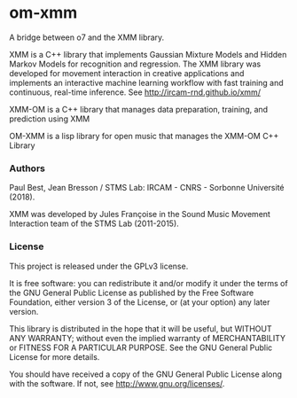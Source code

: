 # om-xmm

A bridge between o7 and the XMM library.

XMM is a C++ library that implements Gaussian Mixture Models and Hidden Markov Models for recognition and regression. The XMM library was developed for movement interaction in creative applications and implements an interactive machine learning workflow with fast training and continuous, real-time inference. See http://ircam-rnd.github.io/xmm/

XMM-OM is a C++ library that manages data preparation, training, and prediction using XMM

OM-XMM is a lisp library for open music that manages the XMM-OM C++ Library

### Authors

Paul Best, Jean Bresson / STMS Lab: IRCAM - CNRS - Sorbonne Université (2018).

XMM was developed by Jules Françoise in the Sound Music Movement Interaction team of the STMS Lab (2011-2015).

### License

This project is released under the GPLv3 license. 

It is free software: you can redistribute it and/or modify it under the terms of the GNU General Public License as published by the Free Software Foundation, either version 3 of the License, or (at your option) any later version.

This library is distributed in the hope that it will be useful, but WITHOUT ANY WARRANTY; without even the implied warranty of MERCHANTABILITY or FITNESS FOR A PARTICULAR PURPOSE. See the GNU General Public License for more details.

You should have received a copy of the GNU General Public License along with the software. If not, see <http://www.gnu.org/licenses/>.

